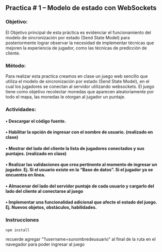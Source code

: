 ## Practica # 1 – Modelo de estado con WebSockets

### Objetivo:

El Objetivo principal de esta práctica es evidenciar el funcionamiento del modelo de sincronización por estado (Send State Model) para posteriormente lograr observar la necesidad de implementar técnicas que mejoren la experiencia de jugador, como las técnicas de predicción de cliente.

### Método:

Para realizar esta practica creamos en clase un juego web sencillo que utiliza el modelo de sincronización por estado (Send State Model), en el cual los jugadores se conectan al servidor utilizando websockets. El juego tiene como objetivo recolectar monedas que aparecen aleatoriamente por todo el mapa, las monedas le otorgan al jugador un puntaje.

### Actividades:

#### • Descargar el código fuente.

#### • Habilitar la opción de ingresar con el nombre de usuario. (realizado en clase)

#### • Mostrar del lado del cliente la lista de jugadores conectados y sus puntajes. (realizado en clase)

#### • Realizar las validaciones que crea pertinente al momento de ingresar un jugador. Ej. Si el usuario existe en la “Base de datos”. Si el jugador ya se encuentra en línea.

#### • Almacenar del lado del servidor puntaje de cada usuario y cargarlo del lado del cliente al conectarse al juego

#### • Implementar una funcionalidad adicional que afecte el estado del juego. Ej. Nuevos objetos, obstáculos, habilidades.


### Instrucciones
```
npm install

```

recuerde agregar "?username=sunombredeusuario" al final de la ruta en el navegador para poder ingresar al juego
